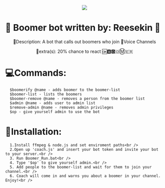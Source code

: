 
<p align="center">
  <img src="https://steamcdn-a.akamaihd.net/steamcommunity/public/images/avatars/d5/d5ba520d3e5c4a8fbdc7ec25709cbbda9ad3921b_full.jpg">
</p>

# 🤮 Boomer bot written by: Reesekin 🤢
  <p align="center">📜Description: A bot that calls out boomers who join 🎤Voice Channels<p>
  <p align="center">👾extra(s): 20% chance to react 🆗🅱🅾🇴Ⓜ🇪🇷</p>
  
 # 💻Commands: 
      $boomerify @name - adds boomer to the boomer-list
      $boomer-list - lists the boomers 
      $boomer-remove @name - removes a person from the boomer list 
      $admin @name - adds user to admin list 
      $remove-admin @name - removes admin privileges
      $op - give yourself admin to use the bot
      
# 🚧Installation: 
      1.Install ffmpeg & node.js and set enviroment paths<br />
      2.Open up 'coach.js' and insert your bot token and invite your bot to your server.<br />
      3. Run Boomer_Run.bat<br />
      4. Type '$op' to give yourself admin.<br />
      5. Add people to the boomer-list and wait for them to join your channel.<br />
      6. Coach will come in and warns you about a boomer in your channel. Enjoy!<br />
